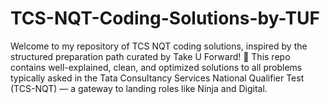 # TCS-NQT-Coding-Solutions-by-TUF
Welcome to my repository of TCS NQT coding solutions, inspired by the structured preparation path curated by Take U Forward! 🌟  This repo contains well-explained, clean, and optimized solutions to all problems typically asked in the Tata Consultancy Services National Qualifier Test (TCS-NQT) — a gateway to landing roles like Ninja and Digital.

